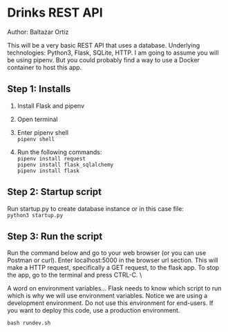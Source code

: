 # Drinks REST API

Author: Baltazar Ortiz

This will be a very basic REST API that uses a database. Underlying technologies: Python3,
Flask, SQLite, HTTP. I am going to assume you will be using pipenv. But you could probably find a way to use a Docker container to host this app.

## Step 1: Installs

1. Install Flask and pipenv
2. Open terminal
3. Enter pipenv shell \
`pipenv shell`

4. Run the following commands: \
`pipenv install request` \
`pipenv install flask_sqlalchemy` \
`pipenv install flask` 

## Step 2: Startup script

Run startup.py to create database instance or in this case file: \
`python3 startup.py`

## Step 3: Run the script

Run the command below and go to your web browser (or you can use Postman or curl). Enter
localhost:5000 in the browser url section. This will make a HTTP request, specifically a GET request, to the flask app. To stop the app, go to the terminal and press CTRL-C. \

A word on environment variables... Flask needs to know which script to run which is why we will use environment variables. Notice we are using a development environment. Do 
not use this environment for end-users. If you want to deploy this code, use a production environment.

`bash rundev.sh`
